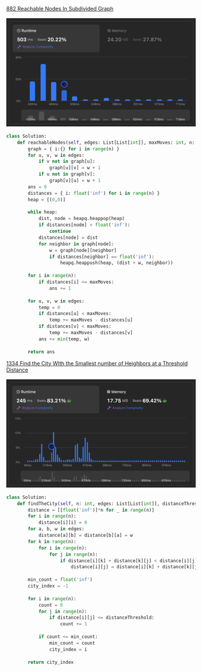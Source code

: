 [882 Reachable Nodes In Subdivided Graph](https://leetcode.com/problems/reachable-nodes-in-subdivided-graph/description/)<br/><br/>
![alt-text](images/882.png)
```python
class Solution:
    def reachableNodes(self, edges: List[List[int]], maxMoves: int, n: int) -> int:
        graph = { i:{} for i in range(n) }
        for u, v, w in edges:
            if v not in graph[u]:
                graph[u][v] = w + 1
            if u not in graph[v]:
                graph[v][u] = w + 1
        ans = 0
        distances = { i: float('inf') for i in range(n) }
        heap = [(0,0)]

        while heap:
            dist, node = heapq.heappop(heap)
            if distances[node] < float('inf'):
                continue
            distances[node] = dist
            for neighbor in graph[node]:
                w = graph[node][neighbor]
                if distances[neighbor] == float('inf'):
                    heapq.heappush(heap, (dist + w, neighbor))
        
        for i in range(n):
            if distances[i] <= maxMoves: 
                ans += 1
        
        for u, v, w in edges:
            temp = 0
            if distances[u] < maxMoves:
                temp += maxMoves - distances[u]
            if distances[v] < maxMoves:
                temp += maxMoves - distances[v] 
            ans += min(temp, w)
            
        return ans
```

[1334 Find the City WIth the Smallest number of Heighbors at a Threshold Distance](https://leetcode.com/problems/find-the-city-with-the-smallest-number-of-neighbors-at-a-threshold-distance/)<br/><br/>
![alt-text](images/1334.png)
```python
class Solution:
    def findTheCity(self, n: int, edges: List[List[int]], distanceThreshold: int) -> int:
        distance = [[float('inf')]*n for _ in range(n)]
        for i in range(n):
            distance[i][i] = 0
        for a, b, w in edges:
            distance[a][b] = distance[b][a] = w
        for k in range(n):
            for i in range(n):
                for j in range(n):
                    if distance[i][k] + distance[k][j] < distance[i][j]:
                        distance[i][j] = distance[i][k] + distance[k][j]
                        
        min_count = float('inf')
        city_index = -1
        
        for i in range(n):
            count = 0
            for j in range(n):
                if distance[i][j] <= distanceThreshold:
                    count += 1
            
            if count <= min_count:
                min_count = count
                city_index = i
        
        return city_index
```